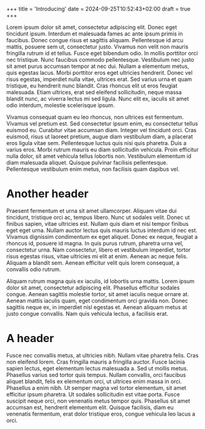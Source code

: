 +++
title = 'Introducing'
date = 2024-09-25T10:52:43+02:00
draft = true
+++

Lorem ipsum dolor sit amet, consectetur adipiscing elit. Donec eget tincidunt ipsum. Interdum et malesuada fames ac ante ipsum primis in faucibus. Donec congue risus et sagittis aliquam. Pellentesque id arcu mattis, posuere sem ut, consectetur justo. Vivamus non velit non mauris fringilla rutrum id et tellus. Fusce eget bibendum odio. In mollis porttitor orci nec tristique. Nunc faucibus commodo pellentesque. Vestibulum nec justo sit amet purus accumsan tempor at nec dui. Nullam a elementum metus, quis egestas lacus. Morbi porttitor eros eget ultricies hendrerit. Donec vel risus egestas, imperdiet nulla vitae, ultrices erat. Sed varius urna et quam tristique, eu hendrerit nunc blandit. Cras rhoncus elit ut eros feugiat malesuada. Etiam ultrices, erat sed eleifend sollicitudin, neque massa blandit nunc, ac viverra lectus mi sed ligula. Nunc elit ex, iaculis sit amet odio interdum, molestie scelerisque ipsum.

Vivamus consequat quam eu leo rhoncus, non ultrices est fermentum. Vivamus vel pretium est. Sed consectetur ipsum enim, eu consectetur tellus euismod eu. Curabitur vitae accumsan diam. Integer vel tincidunt orci. Cras euismod, risus ut laoreet pretium, augue diam vestibulum diam, a placerat eros ligula vitae sem. Pellentesque luctus quis nisi quis pharetra. Duis a varius eros. Morbi rutrum mauris eu diam sollicitudin vehicula. Proin efficitur nulla dolor, sit amet vehicula tellus lobortis non. Vestibulum elementum id diam malesuada aliquet. Quisque pulvinar facilisis pellentesque. Pellentesque vestibulum enim metus, non facilisis quam dapibus vel.

# Another header

Praesent fermentum et urna sit amet ullamcorper. Aliquam vitae dui tincidunt, tristique orci ac, tempus libero. Nunc ut sodales velit. Donec ut finibus sapien, vitae ultricies est. Nullam quis diam et nisi tempor finibus eget eget urna. Nullam auctor lectus quis mauris luctus interdum id nec est. Vivamus dignissim condimentum ex eget aliquet. Donec ex neque, feugiat a rhoncus id, posuere id magna. In quis purus rutrum, pharetra urna vel, consectetur urna. Nam consectetur, libero et vestibulum imperdiet, tortor risus egestas risus, vitae ultricies mi elit at enim. Aenean ac neque felis. Aliquam a blandit sem. Aenean efficitur velit quis lorem consequat, a convallis odio rutrum.

Aliquam rutrum magna quis ex iaculis, id lobortis urna mattis. Lorem ipsum dolor sit amet, consectetur adipiscing elit. Phasellus efficitur sodales congue. Aenean sagittis molestie tortor, sit amet iaculis neque ornare at. Aenean mattis iaculis quam, eget condimentum orci gravida non. Donec sagittis neque ex, in imperdiet nisl egestas et. Aenean aliquam metus at justo congue convallis. Nam quis vehicula lectus, a facilisis erat.

# A header

Fusce nec convallis metus, at ultricies nibh. Nullam vitae pharetra felis. Cras non eleifend lorem. Cras fringilla mauris a fringilla auctor. Fusce lacinia sapien lectus, eget elementum lectus malesuada a. Sed ut mollis metus. Phasellus varius sed tortor quis tempus. Nullam convallis, orci faucibus aliquet blandit, felis ex elementum orci, ut ultrices enim massa in orci. Phasellus a enim nibh. Ut semper magna vel tortor elementum, sit amet efficitur ipsum pharetra. Ut sodales sollicitudin est vitae porta. Fusce suscipit neque orci, non venenatis metus tempor quis. Phasellus sit amet accumsan est, hendrerit elementum elit. Quisque facilisis, diam eu venenatis fermentum, erat dolor tristique eros, congue vehicula leo lacus a orci.
